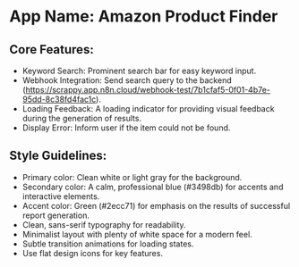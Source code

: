 # **App Name**: Amazon Product Finder

## Core Features:

- Keyword Search: Prominent search bar for easy keyword input.
- Webhook Integration: Send search query to the backend (https://scrappy.app.n8n.cloud/webhook-test/7b1cfaf5-0f01-4b7e-95dd-8c38fd4fac1c).
- Loading Feedback: A loading indicator for providing visual feedback during the generation of results.
- Display Error: Inform user if the item could not be found.

## Style Guidelines:

- Primary color: Clean white or light gray for the background.
- Secondary color: A calm, professional blue (#3498db) for accents and interactive elements.
- Accent color: Green (#2ecc71) for emphasis on the results of successful report generation.
- Clean, sans-serif typography for readability.
- Minimalist layout with plenty of white space for a modern feel.
- Subtle transition animations for loading states.
- Use flat design icons for key features.